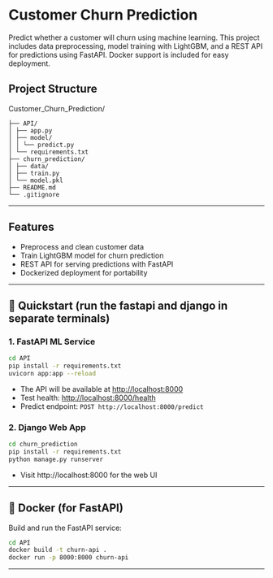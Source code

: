 # Customer Churn Prediction

Predict whether a customer will churn using machine learning. This project includes data preprocessing, model training with LightGBM, and a REST API for predictions using FastAPI. Docker support is included for easy deployment.


## Project Structure

Customer_Churn_Prediction/
```
├── API/
│ ├── app.py
│ ├── model/
│ │ └── predict.py
│ └── requirements.txt
├── churn_prediction/
│ ├── data/
│ ├── train.py
│ └── model.pkl
├── README.md
└── .gitignore
```
---

## Features
- Preprocess and clean customer data  
- Train LightGBM model for churn prediction  
- REST API for serving predictions with FastAPI  
- Dockerized deployment for portability  

---

## 🏁 Quickstart (run the fastapi and django in separate terminals)

### 1. FastAPI ML Service

```bash
cd API
pip install -r requirements.txt
uvicorn app:app --reload
```
- The API will be available at [http://localhost:8000](http://localhost:8000)
- Test health: [http://localhost:8000/health](http://localhost:8000/health)
- Predict endpoint: `POST http://localhost:8000/predict`

### 2. Django Web App

```bash
cd churn_prediction
pip install -r requirements.txt
python manage.py runserver
```
- Visit http://localhost:8000 for the web UI

---

## 🐳 Docker (for FastAPI)

Build and run the FastAPI service:
```bash
cd API
docker build -t churn-api .
docker run -p 8000:8000 churn-api
```

---


